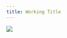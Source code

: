 ```yaml
---
title: Working Title
---
```

<img class="image" src="https://ocn-media.s3.amazonaws.com/1e16b10d-b38a-4efa-aca0-303cc24c2d12.png" >

